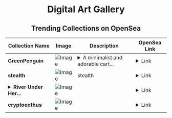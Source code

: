<div align="center">

# Digital Art Gallery

## Trending Collections on OpenSea

| Collection Name                       | Image                                                                                     | Description                       | OpenSea Link                                                                                          |
|---------------------------------------|-------------------------------------------------------------------------------------------|-----------------------------------|--------------------------------------------------------------------------------------------------------|
| **GreenPenguin** | ![Image](https://i.seadn.io/s/raw/files/f27f397e653e1f8ffca868b490f87b02.webp?w=500&auto=format?w=200&auto=format) | <details><summary>A minimalist and adorable cart...</summary>A minimalist and adorable cartoon penguin with a green and white color palette, rounded body, bright eyes, and a small orange beak. Perfectly polished and professional design.</details> | <details><summary>Link</summary>[GreenPenguin](https://opensea.io/collection/greenpenguin)</details> |
| **stealth** | ![Image](https://i.seadn.io/s/raw/files/319a508ce223a7982eb6416b585d8f60.png?w=500&auto=format?w=200&auto=format) | stealth | <details><summary>Link</summary>[stealth](https://opensea.io/collection/stealth-8)</details> |
| **<details><summary>River Under Her...</summary>River Under Her Skin</details>** | ![Image](https://i.seadn.io/s/raw/files/83d0edc796821420a917af5c5e74d7d3.jpg?w=500&auto=format?w=200&auto=format) |  | <details><summary>Link</summary>[River Under Her Skin](https://opensea.io/collection/river-under-her-skin)</details> |
| **cryptoenthus** | ![Image](https://raw.seadn.io/files/82e8931daaab22491606e80e842b43ae.svg?w=200&auto=format) |  | <details><summary>Link</summary>[cryptoenthus](https://opensea.io/collection/cryptoenthus)</details> |

</div>